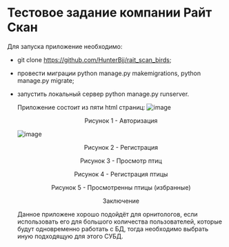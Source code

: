 # Тестовое задание компании Райт Скан

Для запуска приложение необходимо:
- git clone https://github.com/HunterBjj/rait_scan_birds;
- провеcти миграции python manage.py makemigrations, python manage.py migrate;
- запустить локальный сервер python manage.py runserver.

  Приложение состоит из пяти html страниц:
  ![image](https://github.com/HunterBjj/rait_scan_birds/assets/64096687/91718111-901c-41ab-ad04-a3f0b0d8f28a)
   <p align="center"> Рисунок 1 - Авторизация </p>
   
  ![image](https://github.com/HunterBjj/rait_scan_birds/assets/64096687/6d0997ff-8cce-4ac3-b6f5-1e95d3589711)
    <p align="center"> Рисунок 2 - Регистрация </p>

    <p align="center"> Рисунок 3 - Просмотр птиц </p>

    <p align="center"> Рисунок 4 - Регистрация птицы </p>

    <p align="center"> Рисунок 5 - Просмотренны птицы (избранные) </p>


    <p align="center"> Заключение </p>

    Данное приложене хорошо подойдёт для орнитологов, если использовать его для большого количества пользователей, которые будут одновременно работать с БД, тогда необходимо выбрать иную подходящую для этого СУБД.
